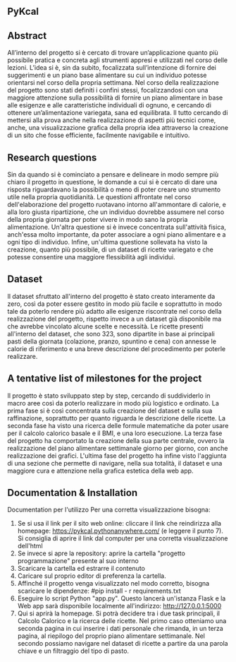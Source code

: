 ## PyKcal

## Abstract
All’interno del progetto si è cercato di trovare un’applicazione quanto più possibile pratica e concreta agli strumenti appresi e utilizzati nel corso delle lezioni. L’idea si è, sin da subito, focalizzata sull’intenzione di fornire dei suggerimenti e un piano base alimentare su cui un individuo potesse orientarsi nel corso della propria settimana. Nel corso della realizzazione del progetto sono stati definiti i confini stessi, focalizzandosi con una maggiore attenzione sulla possibilità di fornire un piano alimentare in base alle esigenze e alle caratteristiche individuali di ognuno, e cercando di ottenere un’alimentazione variegata, sana ed equilibrata. Il tutto cercando di mettersi alla prova anche nella realizzazione di aspetti più tecnici come, anche, una visualizzazione grafica della propria idea attraverso la creazione di un sito che fosse efficiente, facilmente navigabile e intuitivo. 
## Research questions
Sin da quando si è cominciato a pensare e delineare in modo sempre più chiaro il progetto in questione, le domande a cui si è cercato di dare una risposta riguardavano la possibilità o meno di poter creare uno strumento utile nella propria quotidianità. 
Le questioni affrontate nel corso dell'elaborazione del progetto ruotavano intorno all'ammontare di calorie, e alla loro giusta ripartizione, che un individuo dovrebbe assumere nel corso della propria giornata per poter vivere in modo sano la propria alimentazione. Un'altra questione si è invece concentrata sull'attività fisica, anch'essa molto importante, da poter associare a ogni piano alimentare e a ogni tipo di individuo. Infine, un'ultima questione sollevata ha visto la creazione, quanto più possibile, di un dataset di ricette variegato e che potesse consentire una maggiore flessibilità agli individui. 
## Dataset
Il dataset sfruttato all'interno del progetto è stato creato interamente da zero, così da poter essere gestito in modo più facile e soprattutto in modo tale da poterlo rendere più adatto alle esigenze riscontrate nel corso della realizzazione del progetto, rispetto invece a un dataset già disponibile ma che avrebbe vincolato alcune scelte e necessità. Le ricette presenti all'interno del dataset, che sono 323, sono dipartite in base ai principali pasti della giornata (colazione, pranzo, spuntino e cena) con annesse le calorie di riferimento e una breve descrizione del procedimento per poterle realizzare. 
## A tentative list of milestones for the project
Il progetto è stato sviluppato step by step, cercando di suddividerlo in macro aree così da poterlo realizzare in modo più logistico e ordinato. La prima fase si è così concentrata sulla creazione del dataset e sulla sua raffinazione, soprattutto per quanto riguarda le descrizione delle ricette. La seconda fase ha visto una ricerca delle formule matematiche da poter usare per il calcolo calorico basale e il BMI, e una loro esecuzione. La terza fase del progetto ha comportato la creazione della sua parte centrale, ovvero la realizzazione del piano alimentare settimanale giorno per giorno, con anche realizzazione dei grafici. L'ultima fase del progetto ha infine visto l'aggiunta di una sezione che permette di navigare, nella sua totalità, il dataset e una maggiore cura e attenzione nella grafica estetica della web app.
## Documentation & Installation
Documentation per l'utilizzo
Per una corretta visualizzazione bisogna:
1. Se si usa il link per il sito web online: cliccare il link che reindirizza alla homepage: https://pykcal.pythonanywhere.com/ (e leggere il punto 7). Si consiglia di aprire il link dal computer per una corretta visualizzazione dell'html 
2. Se invece si apre la repository: aprire la cartella "progetto programmazione" presente al suo interno  
3. Scaricare la cartella ed estrarre il contenuto 
4. Caricare sul proprio editor di preferenza la cartella. 
5. Affinché il progetto venga visualizzato nel modo corretto, bisogna scaricare le dipendenze: #pip install - r requirements.txt
6. Eseguire lo script Python  "app.py". Questo lancerà un'istanza Flask e la Web app sarà disponibile localmente all'indirizzo: http://127.0.0.1:5000
7.  Qui si aprirà la homepage. Si potrà decidere tra i due task principali, il Calcolo Calorico e la ricerca delle ricette. Nel primo caso otteniamo una seconda pagina in cui inserire i dati personale che rimanda, in un terza pagina, al riepilogo del proprio piano alimentare settimanale. Nel secondo possiamo navigare nel dataset di ricette a partire da una parola chiave e un filtraggio del tipo di pasto.

